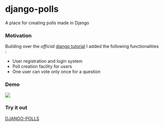 # django-polls
A place for creating polls made in Django

### Motivation

Building over the *official* [django tutorial](https://docs.djangoproject.com/en/3.0/intro/tutorial01/) I added the following functionalities :
- User registration and login system
- Poll creation facility for users
- One user can vote only once for a question

### Demo 
![](https://github.com/raajtilaksarma/django-polls/blob/master/gif/demo.gif)

### Try it out
[DJANGO-POLLS](http://raaj.pythonanywhere.com/)
